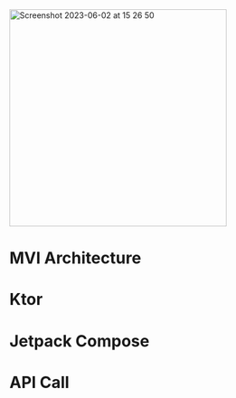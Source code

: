 <img width="384" alt="Screenshot 2023-06-02 at 15 26 50" src="https://github.com/a222112000/Phones/assets/26028054/07bae12b-ec9d-4eb5-870c-4eaaab0af279">

# MVI Architecture 
# Ktor
# Jetpack Compose
# API Call

